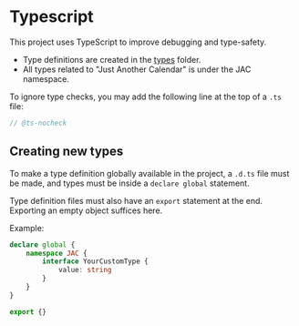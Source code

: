 # Typescript
This project uses TypeScript to improve debugging and type-safety.

- Type definitions are created in the [types](../../source-code/src/types) folder.
- All types related to "Just Another Calendar" is under the JAC namespace.

To ignore type checks, you may add the following line at the top of a `.ts` file:
```ts
// @ts-nocheck
```

## Creating new types
To make a type definition globally available in the project, a `.d.ts` file must be made,
and types must be inside a `declare global` statement.

Type definition files must also have an `export` statement at the end. Exporting an empty
object suffices here.

Example:
```ts
declare global {
    namespace JAC {
        interface YourCustomType {
            value: string
        }
    }
}

export {}
```